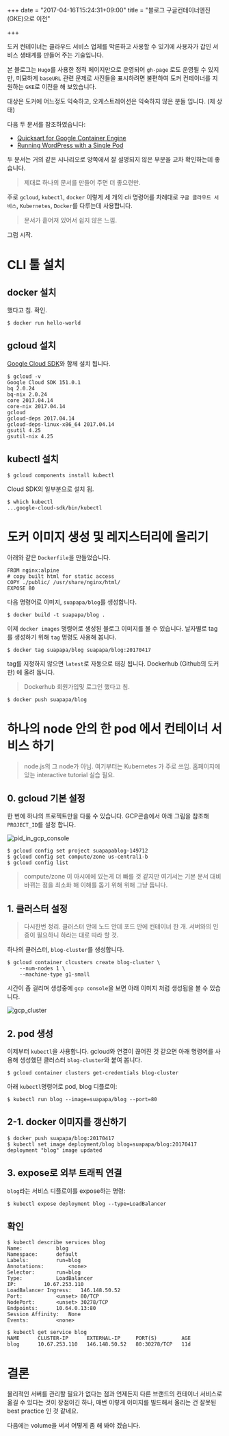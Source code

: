 +++
date = "2017-04-16T15:24:31+09:00"
title = "블로그 구글컨테이너엔진(GKE)으로 이전"

+++

도커 컨테이너는 클라우드 서비스 업체를 막론하고 사용할 수 있기에 사용자가 갑인
서비스 생태계를 만들어 주는 기술입니다.

본 블로그는 `Hugo`를 사용한 정적 페이지만으로 운영되어 `gh-page` 로도 운영될 수
있지만, 미묘하게 `baseURL` 관련 문제로 사진들을 표시하려면 불편하여
도커 컨테이너를 지원하는 `GKE`로 이전을 해 보았습니다.

대상은 도커에 어느정도 익숙하고, 오케스트레이션은 익숙하지 않은 분들 입니다. (제 상태)

다음 두 문서를 참조하였습니다:

* [Quicksart for Google Container Engine](https://cloud.google.com/container-engine/docs/quickstart)
* [Running WordPress with a Single Pod](https://cloud.google.com/container-engine/docs/tutorials/hello-wordpress)

두 문서는 거의 같은 시나리오로 양쪽에서 잘 설명되지 않은 부분을 교차 확인하는데 좋습니다.

> 제대로 하나의 문서를 만들어 주면 더 좋으련만.

주로 `gcloud`, `kubectl`, `docker` 이렇게 세 개의 cli 명령어를
차례대로 `구글 클라우드 서비스`, `Kubernetes`, `Docker`를 다루는데 사용합니다.

> 문서가 흩어져 있어서 쉽지 않은 느낌.

그럼 시작.

# CLI 툴 설치

## docker 설치

했다고 침. 확인.

    $ docker run hello-world

## gcloud 설치

[Google Cloud SDK](https://cloud.google.com/sdk/downloads)와 함께 설치 됩니다.

    $ gcloud -v
    Google Cloud SDK 151.0.1
    bq 2.0.24
    bq-nix 2.0.24
    core 2017.04.14
    core-nix 2017.04.14
    gcloud
    gcloud-deps 2017.04.14
    gcloud-deps-linux-x86_64 2017.04.14
    gsutil 4.25
    gsutil-nix 4.25

## kubectl 설치

    $ gcloud components install kubectl

Cloud SDK의 일부분으로 설치 됨.

    $ which kubectl
    ...google-cloud-sdk/bin/kubectl


# 도커 이미지 생성 및 레지스터리에 올리기

아래와 같은 `Dockerfile`을 만들었습니다.

    FROM nginx:alpine
    # copy built html for static access
    COPY ./public/ /usr/share/nginx/html/
    EXPOSE 80

다음 명령어로 이미지, `suapapa/blog`를 생성합니다.

    $ docker build -t suapapa/blog .

이제 `docker images` 명령어로 생성된 블로그 이미지를 볼 수 있습니다.
날자별로 tag를 생성하기 위해 `tag` 명령도 사용해 봅니다.

    $ docker tag suapapa/blog suapapa/blog:20170417

tag를 지정하지 않으면 `latest`로 자동으로 태깅 됩니다.
Dockerhub (Github의 도커 판) 에 올려 둡니다.

> Dockerhub 회원가입및 로그인 했다고 침.

    $ docker push suapapa/blog

# 하나의 node 안의 한 pod 에서 컨테이너 서비스 하기

> node.js의 그 node가 아님.
> 여기부터는 Kubernetes 가 주로 쓰임.
> 홈페이지에 있는 interactive tutorial 실습 필요.

## 0. gcloud 기본 설정

한 번에 하나의 프로젝트만을 다룰 수 있습니다. GCP콘솔에서 아래 그림을 참조해
`PROJECT_ID`를 설정 합니다.

![pid_in_gcp_console](/blog/img/suapapa_blog_gcp_console.jpg)

    $ gcloud config set project suapapablog-149712
    $ gcloud config set compute/zone us-central1-b
    $ gcloud config list

> compute/zone 이 아시에에 있는게 더 빠를 것 같지만
> 여기서는 기본 문서 대비 바뀌는 점을 최소화 해 이해를 돕기 위해
> 위해 그냥 둡니다.

## 1. 클러스터 설정

> 다시한번 정리. 클러스터 안에 노드 안데 포드 안에 컨테이너 한 개.
> 서버와의 인증이 필요하니 하라는 대로 따라 할 것.

하나의 클러스터, `blog-cluster`를 생성합니다.

    $ gcloud container clcusters create blog-cluster \
        --num-nodes 1 \
        --machine-type g1-small

시간이 좀 걸리며 생성중에 `gcp console`을 보면 아래 이미지 처럼 생성됨을
볼 수 있습니다.

![gcp_cluster](/blog/img/gcp_container_cluster_1024.jpg)

## 2. pod 생성

이제부터 `kubectl`을 사용합니다.
gcloud와 연결이 끊어진 것 같으면 아래 명령어를 사용해 생성했던
클러스터 `blog-cluster`와 붙여 봅니다.

    $ gcloud container clusters get-credentials blog-cluster

아래 `kubectl`명령어로 pod, blog 디플로이:

    $ kubectl run blog --image=suapapa/blog --port=80

## 2-1. docker 이미지를 갱신하기

    $ docker push suapapa/blog:20170417
    $ kubectl set image deployment/blog blog=suapapa/blog:20170417
    deployment "blog" image updated

## 3. expose로 외부 트래픽 연결

`blog`라는 서비스 디플로이를 expose하는 명령:

    $ kubectl expose deployment blog --type=LoadBalancer

## 확인

    $ kubectl describe services blog
    Name:			blog
    Namespace:		default
    Labels:			run=blog
    Annotations:		<none>
    Selector:		run=blog
    Type:			LoadBalancer
    IP:			10.67.253.110
    LoadBalancer Ingress:	146.148.50.52
    Port:			<unset>	80/TCP
    NodePort:		<unset>	30278/TCP
    Endpoints:		10.64.0.13:80
    Session Affinity:	None
    Events:			<none>

    $ kubectl get service blog
    NAME      CLUSTER-IP      EXTERNAL-IP     PORT(S)        AGE
    blog      10.67.253.110   146.148.50.52   80:30278/TCP   11d

# 결론

물리적인 서버를 관리할 필요가 없다는 점과 언제든지 다른 브랜드의 컨테이너 서비스로 옮길 수
있다는 것이 장점이긴 하나, 매번 이렇게 이미지를 빌드해서 올리는 건 잘못된 best practice
인 것 같네요.

다음에는 volume을 써서 어떻게 좀 해 봐야 겠습니다.
